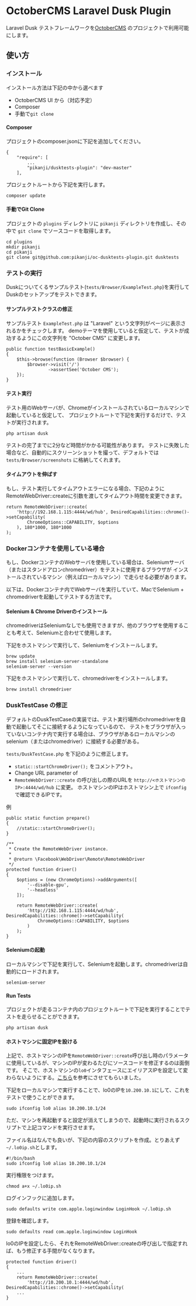 # OctoberCMS Laravel Dusk Plugin

Laravel Dusk テストフレームワークを[OctoberCMS](http://octobercms.com/) のプロジェクトで利用可能にします。

## 使い方
### インストール
インストール方法は下記の中から選べます
* OctoberCMS UI から（対応予定）
* Composer
* 手動で`git clone`


#### Composer
プロジェクトのcomposer.jsonに下記を追加してください。
```
{
    "require": [
        ...
        "pikanji/dusktests-plugin": "dev-master"
    ],
```

プロジェクトルートから下記を実行します。
```
composer update
```

#### 手動でGit Clone
プロジェクトの `plugins` ディレクトリに `pikanji` ディレクトリを作成し、その中で `git clone` でソースコードを取得します。
```
cd plugins
mkdir pikanji
cd pikanji
git clone git@github.com:pikanji/oc-dusktests-plugin.git dusktests
```


### テストの実行
Duskについてくるサンプルテスト(`tests/Browser/ExampleTest.php`)を実行してDuskのセットアップをテストできます。

#### サンプルテストクラスの修正
サンプルテスト `ExampleTest.php` は "Laravel" という文字列がページに表示されるかをチェックします。
demoテーマを使用していると仮定して、テストが成功するようにこの文字列を "October CMS" に変更します。
```
public function testBasicExample()
{
    $this->browse(function (Browser $browser) {
        $browser->visit('/')
                ->assertSee('October CMS');
    });
}
```

#### テスト実行
テスト用のWebサーバが、Chromeがインストールされているローカルマシンで起動していると仮定して、
プロジェクトルートで下記を実行するだけで、テストが実行されます。
```
php artisan dusk
```

テストの完了までに2分など時間がかかる可能性があります。
テストに失敗した場合など、自動的にスクリーンショットを撮って、デフォルトでは `tests/Browser/screenshots` に格納してくれます。

#### タイムアウトを伸ばす
もし、テスト実行してタイムアウトエラーになる場合、下記のようにRemoteWebDriver::createに引数を渡してタイムアウト時間を変更できます。
```
return RemoteWebDriver::create(
    'http://192.168.1.115:4444/wd/hub', DesiredCapabilities::chrome()->setCapability(
        ChromeOptions::CAPABILITY, $options
    ), 180*1000, 180*1000
);
```

### Dockerコンテナを使用している場合
もし、DockerコンテナのWebサーバを使用している場合は、Seleniumサーバ（またはスタンドアロンchromedriver）をテストに使用するブラウザが
インストールされているマシン（例えばローカルマシン）で走らせる必要があります。

以下は、Dockerコンテナ内でWebサーバを実行していて、MacでSelenium + chromedriverを起動してテストする方法です。

#### Selenium & Chrome Driverのインストール
chromedriverはSeleniumなしでも使用できますが、他のブラウザを使用することも考えて、Seleniumと合わせて使用します。

下記をホストマシンで実行して、Seleniumをインストールします。
```
brew update
brew install selenium-server-standalone
selenium-server --version
```

下記をホストマシンで実行して、chromedriverをインストールします。
```
brew install chromedriver
```

### DuskTestCase の修正
デフォルトのDuskTestCaseの実装では、テスト実行場所のchromedriverを自動で起動してそこに接続するようになっているので、
テストをブラウザが入っていないコンテナ内で実行する場合は、ブラウザがあるローカルマシンのselenium（またはchromedriver）に接続する必要がある。

`tests/DuskTestCase.php` を下記のように修正します。
* `static::startChromeDriver();` をコメントアウト。
* Change URL parameter of 
* `RemoteWebDriver::create` の呼び出しの際のURLを `http://<ホストマシンのIP>:4444/wd/hub` に変更。
  ホストマシンのIPはホストマシン上で `ifconfig` で確認できるIPです。

例
```
public static function prepare()
{
    //static::startChromeDriver();
}

/**
 * Create the RemoteWebDriver instance.
 *
 * @return \Facebook\WebDriver\Remote\RemoteWebDriver
 */
protected function driver()
{
    $options = (new ChromeOptions)->addArguments([
        '--disable-gpu',
        '--headless'
    ]);

    return RemoteWebDriver::create(
        'http://192.168.1.115:4444/wd/hub', DesiredCapabilities::chrome()->setCapability(
            ChromeOptions::CAPABILITY, $options
        )
    );
}
```

#### Seleniumの起動
ローカルマシンで下記を実行して、Seleniumを起動します。chromedriverは自動的にロードされます。
```
selenium-server
```

#### Run Tests
プロジェクトが走るコンテナ内のプロジェクトルートで下記を実行することでテストを走らせることができます。 
```
php artisan dusk
```

#### ホストマシンに固定IPを設ける
上記で、ホストマシンのIPを`RemoteWebDriver::create`呼び出し時のパラメータに使用しているが、マシンのIPが変わるたびにソースコードを修正するのは面倒です。
そこで、ホストマシンの`lo0`インタフェースにエイリアスIPを設定して変わらないようにする。[こちら](https://joppot.info/2017/05/03/3908)を参考にさせてもらいました。

下記をローカルマシンで実行することで、lo0のIPを`10.200.10.1`にして、これをテストで使うことができます。
```
sudo ifconfig lo0 alias 10.200.10.1/24
```

ただ、マシンを再起動すると設定が消えてしまうので、起動時に実行されるスクリプトで上記コマンドを実行させます。


ファイル名はなんでも良いが、下記の内容のスクリプトを作成。とりあえず`~/.lo0ip.sh`とします。
```
#!/bin/bash
sudo ifconfig lo0 alias 10.200.10.1/24
```

実行権限をつけます。
```
chmod a+x ~/.lo0ip.sh
```

ログインフックに追加します。
```
sudo defaults write com.apple.loginwindow LoginHook ~/.lo0ip.sh
```

登録を確認します。
```
sudo defaults read com.apple.loginwindow LoginHook
```

lo0のIPを設定したら、それをRemoteWebDriver::createの呼び出しで指定すれば、もう修正する手間がなくなります。
```
protected function driver()
{
    ...
    return RemoteWebDriver::create(
        'http://10.200.10.1:4444/wd/hub', DesiredCapabilities::chrome()->setCapability(
    ...
}
```
